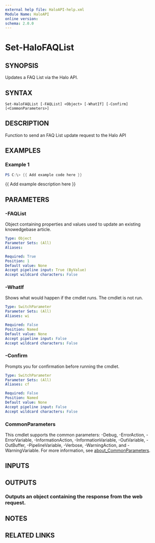 ```yaml
---
external help file: HaloAPI-help.xml
Module Name: HaloAPI
online version:
schema: 2.0.0
---
```


# Set-HaloFAQList

## SYNOPSIS
Updates a FAQ List via the Halo API.

## SYNTAX

```
Set-HaloFAQList [-FAQList] <Object> [-WhatIf] [-Confirm] [<CommonParameters>]
```

## DESCRIPTION
Function to send an FAQ List update request to the Halo API

## EXAMPLES

### Example 1
```powershell
PS C:\> {{ Add example code here }}
```

{{ Add example description here }}

## PARAMETERS

### -FAQList
Object containing properties and values used to update an existing knowedgebase article.

```yaml
Type: Object
Parameter Sets: (All)
Aliases:

Required: True
Position: 1
Default value: None
Accept pipeline input: True (ByValue)
Accept wildcard characters: False
```

### -WhatIf
Shows what would happen if the cmdlet runs.
The cmdlet is not run.

```yaml
Type: SwitchParameter
Parameter Sets: (All)
Aliases: wi

Required: False
Position: Named
Default value: None
Accept pipeline input: False
Accept wildcard characters: False
```

### -Confirm
Prompts you for confirmation before running the cmdlet.

```yaml
Type: SwitchParameter
Parameter Sets: (All)
Aliases: cf

Required: False
Position: Named
Default value: None
Accept pipeline input: False
Accept wildcard characters: False
```

### CommonParameters
This cmdlet supports the common parameters: -Debug, -ErrorAction, -ErrorVariable, -InformationAction, -InformationVariable, -OutVariable, -OutBuffer, -PipelineVariable, -Verbose, -WarningAction, and -WarningVariable. For more information, see [about_CommonParameters](http://go.microsoft.com/fwlink/?LinkID=113216).

## INPUTS

## OUTPUTS

### Outputs an object containing the response from the web request.
## NOTES

## RELATED LINKS
